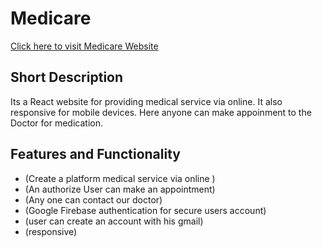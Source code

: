 # Medicare
[Click here to visit Medicare Website](https://medicare-shahin.netlify.app/)

## Short Description

Its a React website for providing medical service via online. It also responsive for mobile devices. Here anyone can make appoinment to the Doctor for medication.

## Features and Functionality
  - (Create a platform medical service via online )
  - (An authorize User can make an appointment)
  - (Any one can contact our doctor)
  - (Google Firebase authentication for secure users account)
  - (user can create an account with his gmail)
  - (responsive)
  